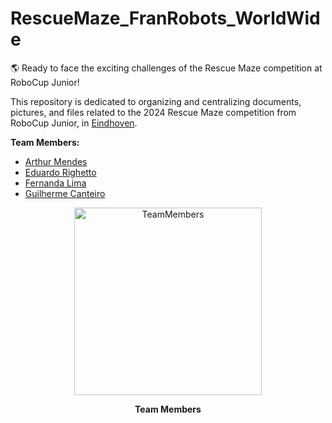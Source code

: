 # RescueMaze_FranRobots_WorldWide
🌎 Ready to face the exciting challenges of the Rescue Maze competition at RoboCup Junior! <br>

This repository is dedicated to organizing and centralizing documents, pictures, and files related to the 2024 Rescue Maze competition from RoboCup Junior, in [Eindhoven](https://en.wikipedia.org/wiki/Eindhoven).

**Team Members:**
* [Arthur Mendes](https://www.instagram.com/arthurmlopezzz/) <br>
* [Eduardo Righetto](https://www.instagram.com/eduardorimazaro/) <br>
* [Fernanda Lima](https://www.instagram.com/ferdilima_/) <br>
* [Guilherme Canteiro](https://www.instagram.com/guilhermebcanteiro/) <br>



<p align="center">
<img width="300" alt="TeamMembers" src="https://github.com/franrobots/RescueMaze_FranRobots_WorldWide/assets/145154175/51367900-fc77-49f5-bf82-06bb1fde3b26" /p>
<p align="center">  <strong> Team Members </strong> </p>
